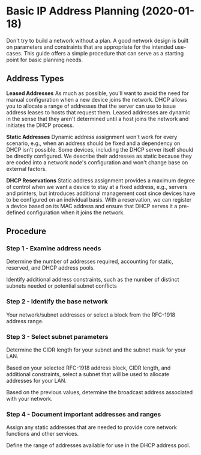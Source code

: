 # Basic IP Address Planning (2020-01-18)

Don't try to build a network without a plan. A good network design is built on parameters and constraints that are appropriate for the intended use-cases. This guide offers a simple procedure that can serve as a starting point for basic planning needs.

## Address Types

**Leased Addresses** As much as possible, you'll want to avoid the need for manual configuration when a new device joins the network. DHCP allows you to allocate a range of addresses that the server can use to issue address leases to hosts that request them. Leased addresses are dynamic in the sense that they aren't determined until a host joins the network and initiates the DHCP process.

**Static Addresses** Dynamic address assignment won't work for every scenario, e.g., when an address should be fixed and a dependency on DHCP isn't possible. Some devices, including the DHCP server itself should be directly configured. We describe their addresses as static because they are coded into a network node's configuration and won't change base on external factors.

**DHCP Reservations** Static address assignment provides a maximum degree of control when we want a device to stay at a fixed address, e.g., servers and printers, but introduces additional management cost since devices have to be configured on an individual basis. With a reservation, we can register a device based on its MAC address and ensure that DHCP serves it a pre-defined configuration when it joins the network. 

## Procedure

### Step 1 - Examine address needs

Determine the number of addresses required, accounting for static, reserved, and DHCP address pools.

Identify additional address constraints, such as the number of distinct subnets needed or potential subnet conflicts

### Step 2 - Identify the base network

Your network/subnet addresses or select a block from the RFC-1918 address range.

### Step 3 - Select subnet parameters 

Determine the CIDR length for your subnet and the subnet mask for your LAN.

Based on your selected RFC-1918 address block, CIDR length, and additional constraints, select a subnet that will be used to allocate addresses for your LAN.

Based on the previous values, determine the broadcast address associated with your network.

### Step 4 - Document important addresses and ranges

Assign any static addresses that are needed to provide core network functions and other services.

Define the range of addresses available for use in the DHCP address pool.
